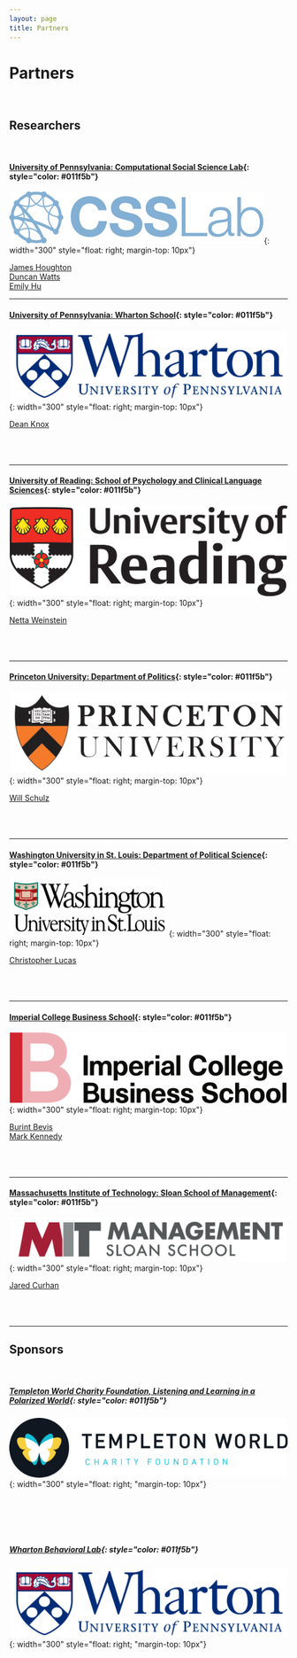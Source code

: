 ```yaml
---
layout: page
title: Partners
---
```


# Partners

<br/>

## Researchers

<br/>

#### [University of Pennsylvania: Computational Social Science Lab](https://css.seas.upenn.edu/){: style="color: #011f5b"}

![CSSLab](/assets/img/logo_cssonly_blue_text_blue_network.png){: width="300" style="float: right; margin-top: 10px"}

[James Houghton](https://www.jamesphoughton.com/) <br/>
[Duncan Watts](https://css.seas.upenn.edu/people/duncan-watts/) <br/>
[Emily Hu](https://xinlanemilyhu.com/) <br/>

---

#### [University of Pennsylvania: Wharton School](https://www.wharton.upenn.edu/){: style="color: #011f5b"}

![Wharton](/assets/img/logo_wharton.png){: width="300" style="float: right; margin-top: 10px"}

[Dean Knox](https://oid.wharton.upenn.edu/profile/dcknox/)
<br/><br/><br/><br/>

---

#### [University of Reading: School of Psychology and Clinical Language Sciences](https://www.reading.ac.uk/pcls/){: style="color: #011f5b"}

![UofReading](/assets/img/logo_reading.gif){: width="300" style="float: right; margin-top: 10px"}

[Netta Weinstein](https://www.reading.ac.uk/pcls/staff/netta-weinstein)
<br/><br/><br/><br/>

---

#### [Princeton University: Department of Politics](https://politics.princeton.edu/){: style="color: #011f5b"}

![Pton](/assets/img/logo_princeton.png){: width="300" style="float: right; margin-top: 10px"}

[Will Schulz](https://willschulz.com/)
<br/><br/><br/><br/>

---

#### [Washington University in St. Louis: Department of Political Science](https://polisci.wustl.edu/){: style="color: #011f5b"}

![Wusl](/assets/img/logo_WUSL.png){: width="300" style="float: right; margin-top: 10px"}

[Christopher Lucas](http://christopherlucas.org/)
<br/><br/><br/><br/>

---

#### [Imperial College Business School](https://www.imperial.ac.uk/business-school/){: style="color: #011f5b"}

![ICBS](/assets/img/logo_ICBS.svg){: width="300" style="float: right; margin-top: 10px"}

[Burint Bevis](https://www.imperial.ac.uk/people/b.bevis20)</br>
[Mark Kennedy](https://www.imperial.ac.uk/people/mark.kennedy)</br>
<br/><br/><br/>

---

#### [Massachusetts Institute of Technology: Sloan School of Management](https://www.imperial.ac.uk/business-school/){: style="color: #011f5b"}

![ICBS](/assets/img/logo_MIT_sloan.jpg){: width="300" style="float: right; margin-top: 10px"}

[Jared Curhan](https://web.mit.edu/curhan/www/)
</br><br/><br/><br/>

---

## Sponsors

<br/>

##### [Templeton World Charity Foundation, Listening and Learning in a Polarized World](https://www.templetonworldcharity.org/LLPW){: style="color: #011f5b"}

![Templeton](/assets/img/logo_templeton.png){: width="300" style="float: right; "margin-top: 10px"}

<br/><br/><br/><br/>

##### [Wharton Behavioral Lab](https://wbl.wharton.upenn.edu/){: style="color: #011f5b"}

![Templeton](/assets/img/logo_wharton.png){: width="300" style="float: right; "margin-top: 10px"}
<br/><br/>

<br/><br/><br/>
